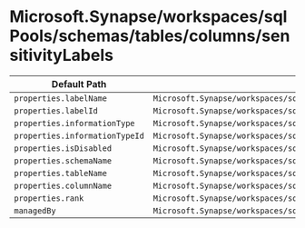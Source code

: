 # Microsoft.Synapse/workspaces/sqlPools/schemas/tables/columns/sensitivityLabels

| Default Path | Alias |
|---|---|
| `properties.labelName` | `Microsoft.Synapse/workspaces/sqlPools/schemas/tables/columns/sensitivityLabels/labelName` |
| `properties.labelId` | `Microsoft.Synapse/workspaces/sqlPools/schemas/tables/columns/sensitivityLabels/labelId` |
| `properties.informationType` | `Microsoft.Synapse/workspaces/sqlPools/schemas/tables/columns/sensitivityLabels/informationType` |
| `properties.informationTypeId` | `Microsoft.Synapse/workspaces/sqlPools/schemas/tables/columns/sensitivityLabels/informationTypeId` |
| `properties.isDisabled` | `Microsoft.Synapse/workspaces/sqlPools/schemas/tables/columns/sensitivityLabels/isDisabled` |
| `properties.schemaName` | `Microsoft.Synapse/workspaces/sqlPools/schemas/tables/columns/sensitivityLabels/schemaName` |
| `properties.tableName` | `Microsoft.Synapse/workspaces/sqlPools/schemas/tables/columns/sensitivityLabels/tableName` |
| `properties.columnName` | `Microsoft.Synapse/workspaces/sqlPools/schemas/tables/columns/sensitivityLabels/columnName` |
| `properties.rank` | `Microsoft.Synapse/workspaces/sqlPools/schemas/tables/columns/sensitivityLabels/rank` |
| `managedBy` | `Microsoft.Synapse/workspaces/sqlPools/schemas/tables/columns/sensitivityLabels/managedBy` |

